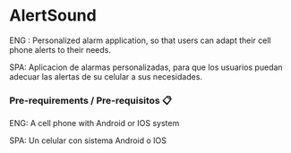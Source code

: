
# AlertSound
ENG :
Personalized alarm application, so that users can adapt their cell phone alerts to their needs.

SPA:
Aplicacion de alarmas personalizadas, para que los usuarios puedan adecuar las alertas de su celular a sus necesidades.

### Pre-requirements  / Pre-requisitos 📋
ENG:
A cell phone with Android or IOS system

SPA:
 Un celular con sistema Android o IOS
